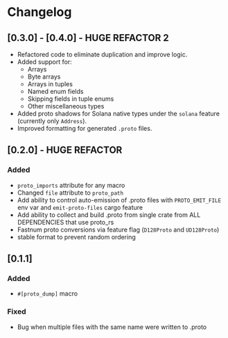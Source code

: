 # Changelog

## [0.3.0] - [0.4.0] - HUGE REFACTOR 2

- Refactored code to eliminate duplication and improve logic.
- Added support for:
  - Arrays
  - Byte arrays
  - Arrays in tuples
  - Named enum fields
  - Skipping fields in tuple enums
  - Other miscellaneous types
- Added proto shadows for Solana native types under the `solana` feature (currently only `Address`).
- Improved formatting for generated `.proto` files.

## [0.2.0] - HUGE REFACTOR

### Added
- `proto_imports` attribute for any macro
- Changed `file` attribute to `proto_path`
- Add ability to control auto-emission of .proto files with `PROTO_EMIT_FILE` env var and `emit-proto-files` cargo feature
- Add ability to collect and build .proto from single crate from ALL DEPENDENCIES that use proto_rs
- Fastnum proto conversions via feature flag (`D128Proto` and `UD128Proto`)
- stable format to prevent random ordering

## [0.1.1]

### Added
- `#[proto_dump]` macro

### Fixed
- Bug when multiple files with the same name were written to .proto
